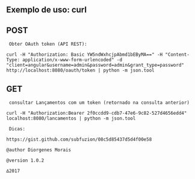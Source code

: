 ## Exemplo de uso: curl

## POST
` Obter OAuth token (API REST):`

	curl -H "Authorization: Basic YW5ndWxhcjpAbmd1bEByMA==" -H "Content-Type: application/x-www-form-urlencoded" -d "client=angular&username=admin&password=admin&grant_type=password" http://localhost:8080/oauth/token | python -m json.tool

## GET
` consultar Lançamentos com um token (retornado na consulta anterior)`

	curl -H "Authorization:Bearer 2f0ccdd9-cdb7-47e6-9c82-527d4656edd4" localhost:8080/lancamentos | python -m json.tool

` Dicas:`

	https://gist.github.com/subfuzion/08c5d85437d5d4f00e58

`@author Diorgenes Morais`

`@version 1.0.2`

`∆2017`

